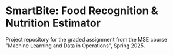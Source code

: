 # SmartBite: Food Recognition & Nutrition Estimator

Project repository for the graded assignment from the MSE course "Machine Learning and Data in Operations​", Spring 2025​.
